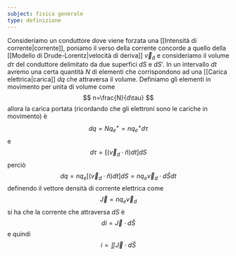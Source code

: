 ```yaml
---
subject: fisica generale
type: definizione
---
```

Consideriamo un conduttore dove viene forzata una [[Intensità di corrente|corrente]], poniamo il verso della corrente concorde a quello della [[Modello di Drude-Lorentz|velocità di deriva]] $\vec{v}_d$ e consideriamo il volume $d\tau$ del conduttore delimitato da due superfici $dS$ e $dS'$.
In un intervallo $dt$ avremo una certa quantità $N$ di elementi che corrispondono ad una  [[Carica elettrica|carica]] $dq$ che attraversa il volume.
Definiamo gli elementi in movimento per unita di volume come
$$
n=\frac{N}{d\tau}
$$
allora la carica portata (ricordando che gli elettroni sono le cariche in movimento) è
$$
dq=Nq_e^+=nq_e^+d\tau
$$
e 
$$
d\tau=[(\vec{v}_d\cdot\hat{n})dt]dS
$$
perciò
$$
dq=nq_e[(\vec{v}_d\cdot\hat{n})dt]dS=nq_e\vec{v}_d\cdot d\hat{S}dt
$$
definendo il vettore densità di corrente elettrica come
$$
\vec{J}=nq_e\vec{v}_d
$$
si ha che la corrente che attraversa $dS$ è 
$$
di=\vec{J}\cdot d\hat{S}
$$
e quindi
$$
i=\iint\vec{J}\cdot d\hat{S}
$$